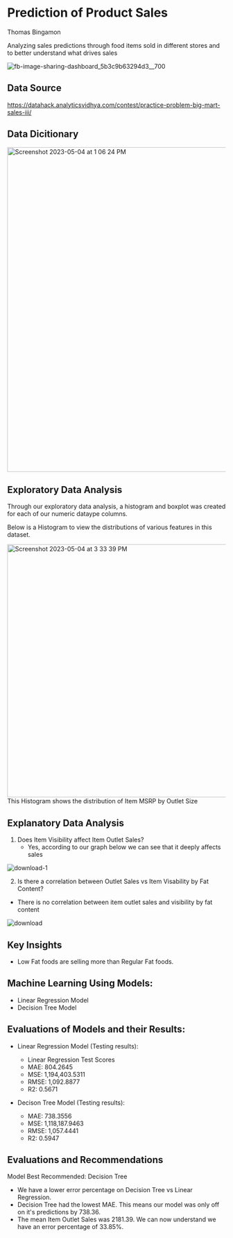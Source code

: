 # Prediction of Product Sales
Thomas Bingamon

Analyzing sales predictions through food items sold in different stores and to better understand what drives sales

![fb-image-sharing-dashboard_5b3c9b63294d3__700](https://user-images.githubusercontent.com/127987424/236351209-d94ea80c-ccef-42c7-a314-6ec158c2a021.jpg)


## Data Source

https://datahack.analyticsvidhya.com/contest/practice-problem-big-mart-sales-iii/

## Data Dicitionary

<img width="748" alt="Screenshot 2023-05-04 at 1 06 24 PM" src="https://user-images.githubusercontent.com/127987424/236341715-63525185-5509-4c69-9139-a73ce09732f8.png">

## Exploratory Data Analysis

Through our exploratory data analysis, a histogram and boxplot was created for each of our numeric dataype columns.

Below is a Histogram to view the distributions of various features in this dataset.

<img width="583" alt="Screenshot 2023-05-04 at 3 33 39 PM" src="https://user-images.githubusercontent.com/127987424/236343773-269960f6-9ff2-42be-bb70-4b22257c2b42.png">
This Histogram shows the distribution of Item MSRP by Outlet Size

## Explanatory Data Analysis
1. Does Item Visibility affect Item Outlet Sales?
   - Yes, according to our graph below we can see that it deeply affects sales

![download-1](https://user-images.githubusercontent.com/127987424/236347663-59873c48-8d8c-4f73-a2da-2b827e597217.png)



2. Is there a correlation between Outlet Sales vs Item Visability by Fat Content?
  - There is no correlation between item outlet sales and visibility by fat content

![download](https://user-images.githubusercontent.com/127987424/236344274-1ef9b523-b407-4d20-b6ae-6d256f7c2bd4.png)

## Key Insights
- Low Fat foods are selling more than Regular Fat foods.

## Machine Learning Using Models:
- Linear Regression Model
- Decision Tree Model

## Evaluations of Models and their Results:
- Linear Regression Model (Testing results):
   - Linear Regression Test  Scores
   - MAE: 804.2645 
   - MSE: 1,194,403.5311 
   - RMSE: 1,092.8877 
   - R2: 0.5671

- Decison Tree Model (Testing results):
   - MAE: 738.3556
   - MSE: 1,118,187.9463
   - RMSE: 1,057.4441
   - R2: 0.5947

## Evaluations and Recommendations
Model Best Recommended: Decision Tree
  - We have a lower error percentage on Decision Tree vs Linear Regression.
  - Decision Tree had the lowest MAE. This means our model was only off on it's predictions by 738.36.
  - The mean Item Outlet Sales was 2181.39. We can now understand we have an error percentage of 33.85%.
